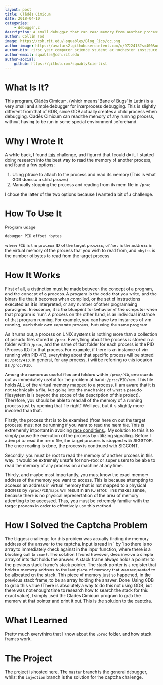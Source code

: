 ```yaml
---
layout: post
title: Clādēs Cimicum
date: 2018-04-10
categories:
    - debugger,c
description: A small debugger that can read memory from another process.
author: Collin Tod
image: https://csh.rit.edu/~squables/Blog_Pics/cc.png
author-image: https://avatars2.githubusercontent.com/u/9722413?s=400&u=58f02226ffe89fa4f69ad4a7f89f07efb1b72f4f&v=4
author-bio: First year computer science student at Rochester Institute of Technology
author-email: squables@csh.rit.edu
author-social:
    github: https://github.com/squablyScientist
---
```

# What Is It?
This program, Clādēs Cimicum, (which means 'Bane of Bugs' in Latin) is a very small and simple debugger for interprocess debugging. This is slightly different from that of GDB, since GDB actually creates a child process when debugging. Cladēs Cimicum can read the memory of any running process, without having to be run in some special environment beforehand.

# Why I Wrote It
A while back, I found [this](https://github.com/scvalencia/MNIST_ASCII_challenge) challenge, and figured that I could do it. I started doing research into the best way to read the memory of another process, and found a few options:

1. Using ptrace to attach to the process and read its memory (This is what GDB does to a child proces)
2. Manually stopping the process and reading from its mem file in `/proc`

I chose the latter of the two options because I wanted a bit of a challenge.

# How To Use It
Program usage

```sh
debugger PID offset nbytes
```

where `PID` is the process ID of the target process, `offset` is the address in the virtual memory of the process that you wish to read from, and `nbytes` is the number of bytes to read from the target process

# How It Works

First of all, a distinction must be made between the concept of a program, and the concept of a process. A program is the code that you write, and the binary file that it becomes when compiled, or the set of instructions executed as it is interpreted, or any number of other programming paradigms. In essence, it is the blueprint for behavior of the computer when that program is 'run'. A process on the other hand, is an individual instance of that program running. For example, you can have two instances of vim running, each their own separate process, but using the same program.

As it turns out, a process on UNIX systems is nothing more than a collection of pseudo files stored in `/proc`. Everything about the process is stored in a folder within `/proc`, and the name of that folder for each process is the PID (Process ID) for that process. For example, if there is an instance of vim running with PID 413, everything about that specific process will be stored at `/proc/413`. In general, for any process, I will be referring to this location as `/proc/PID`.

Among the numerous useful files and folders within `/proc/PID`, one stands out as immediately useful for the problem at hand: `/proc/PID/mem`. This file holds ALL of the virtual memory mapped to a process. (I am aware that it is not technically a file, but going into the mechanics of what a pseudo filesystem is is beyond the scope of the description of this project). Therefore, you should be able to read all of the memory of a running process just by opening that file right? Well yes, but it is slightly more involved than that.

Firstly, the process that is to be examined (from here on out the target process) must not be running if you want to read the mem file. This is extrememly important in avoiding [race conditions.](https://en.wikipedia.org/wiki/Race_condition). My solution to this is to simply pause the execution of the process by utilizing signalling. Before I attempt to read the mem file, the target process is stopped with SIGSTOP. The once reading is done, the process is continued with SIGCONT.

Secondly, you must be root to read the memory of another process in this way. It would be extremely unsafe for non-root or super users to be able to read the memory of any process on a machine at any time.

Thirdly, and maybe most importantly, you must know the exact memory address of the memory you want to access. This is because attempting to accesss an address in virtual memory that is not mapped to a physical address by `/proc/PID/maps` will result in an IO error. This makes sense, because there is no physical representation of the area of memory attemting to be accessed. Thus, you must be extremely familiar with the target process in order to effectively use this method.

# How I Solved the Captcha Problem

The biggest challenge for this problem was actually finding the memory address of the answer to the captcha. Input is read in 1 by 1 so there is no array to immediately check against in the input function, where there is a blocking call to `scanf`. The solution I found however, does involve a simple array of ints that holds the answer. A stack frame always holds a pointer to the previous stack frame's stack pointer. The stack pointer is a register that holds a memory address to the last piece of memory that was requested to be allocated on the stack. This piece of memory just so happened, in the previous stack frame, to be an array holding the answer. Done. Using GDB to grab this value (There is absolutely a way to do this not using GDB, but there was not enought time to research how to search the stack for this exact value), I simply used the Clādēs Cimicum program to grab the memory at that pointer and print it out. This is the solution to the captcha.

# What I Learned

Pretty much everything that I know about the `/proc` folder, and how stack frames work.

# The Project
The project is hosted [here](https://github.com/squablyScientist/Clades-Cimicum). The `master` branch is the general debugger, whilst the `injection` branch is the solution for the captcha challenge.
